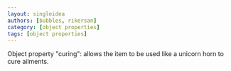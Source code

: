 ```yaml
---
layout: singleidea
authors: [bubbles, rikersan]
category: [object properties]
tags: [object properties]
---
```

Object property "curing": allows the item to be used like a unicorn horn to cure ailments.
